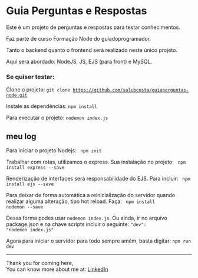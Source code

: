 # Guia Perguntas e Respostas
Este é um projeto de perguntas e respostas para testar conhecimentos.

Faz parte de curso Formação Node do guiadoprogramador.

Tanto o backend quanto o frontend será realizado neste único projeto.

Aqui será abordado: NodeJS, JS, EJS (para front) e MySQL.

### Se quiser testar:
Clone o projeto:
<code>git clone https://github.com/salubcosta/guiaperguntas-node.git </code>

Instale as dependências:
<code>npm install</code>

Para executar o projeto:
<code>nodemon index.js</code>

## meu log
Para iniciar o projeto Nodejs:
<code>
npm init
</code>

Trabalhar com rotas, utilizamos o express. Sua instalação no projeto:
<code>
npm install express --save
</code>

Renderização de interfaces será responsabilidade do EJS. Para incluir:
<code>
npm install ejs --save
</code>

Para deixar de forma automática a reinicialização do servidor quando realizar alguma alteração, tipo hot reload. Faça:
<code>
npm install nodemon --save
</code>

Dessa forma podes usar <code>nodemon index.js</code>. Ou ainda, ir no arquivo package.json e na chave scripts incluir o seguinte:
<code>"dev": "nodemon index.js"</code>

Agora para iniciar o servidor para todo sempre amém, basta digitar: <code>npm run dev</code>

<hr />

Thank you for coming here,<br />
You can know more about me at: <a href="https://www.linkedin.com/in/salumao/" target="_blank">LinkedIn</a>
